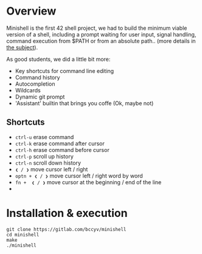 # Overview

Minishell is the first 42 shell project, we had to build the minimum viable version of a shell, including a prompt waiting for user input, signal handling, command execution from $PATH or from an absolute path.. (more details in [the subject](https://gitlab.com/Bccyv/minishell/-/blob/master/subject.pdf)).

As good students, we did a little bit more:
- Key shortcuts for command line editing
- Command history
- Autocompletion
- Wildcards
- Dynamic git prompt
- 'Assistant' builtin that brings you coffe (Ok, maybe not)

## Shortcuts

 - `ctrl-u` erase command
 - `ctrl-k` erase command after cursor
 - `ctrl-h` erase command before cursor
 - `ctrl-p` scroll up  history
 - `ctrl-n` scroll down history
 - `❮ / ❯` move cursor left / right
 - `optn + ❮ / ❯` move cursor left / right word by word
 - `fn +  ❮ / ❯` move cursor at the beginning / end of the line
 - 

# Installation & execution

    git clone https://gitlab.com/bccyv/minishell
    cd minishell
    make
    ./minishell

